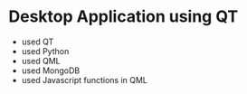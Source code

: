 # Desktop Application using QT
 - used QT
 - used Python
 - used QML
 - used MongoDB
 - used Javascript functions in QML
